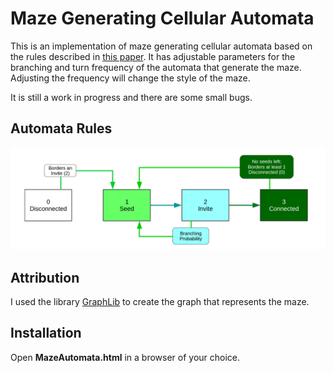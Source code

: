 #  Maze Generating Cellular Automata

This is an implementation of maze generating cellular automata based on the rules described in [this paper](https://justinparrtech.com/JustinParr-Tech/wp-content/uploads/Creating%20Mazes%20Using%20Cellular%20Automata_v2.pdf). It has adjustable parameters for the branching and turn frequency of the automata that generate the maze. Adjusting the frequency will change the style of the maze. 

It is still a work in progress and there are some small bugs.

## Automata Rules

![State Diagram](stateDiagram.png)



## Attribution

I used the library [GraphLib](https://github.com/dagrejs/graphlib) to create the graph that represents the maze.

## Installation

Open **MazeAutomata.html** in a browser of your choice.
